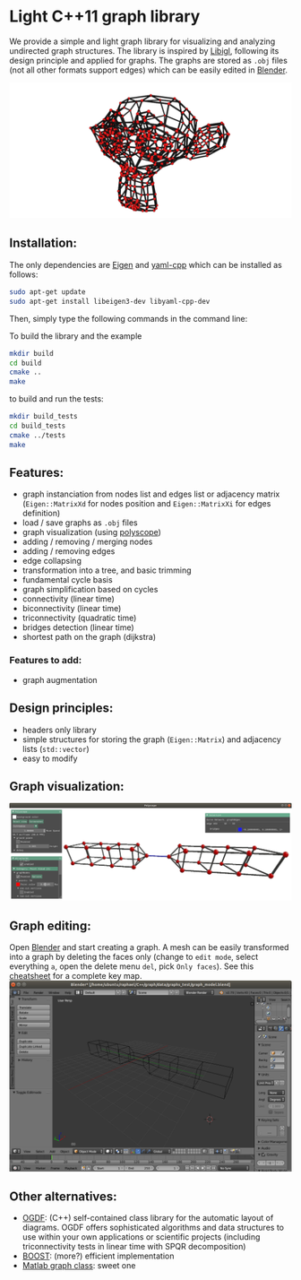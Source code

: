 # Light C++11 graph library

We provide a simple and light graph library for visualizing and analyzing undirected graph structures. The library is inspired by [Libigl](https://github.com/libigl/libigl), following its design principle and applied for graphs. The graphs are stored as `.obj` files (not all other formats support edges) which can be easily edited in [Blender](https://www.blender.org/).

![Graph visualization](./images/graph_library.png "light C++ graph library")

## Installation:
The only dependencies are [Eigen](https://eigen.tuxfamily.org/) and [yaml-cpp](https://github.com/jbeder/yaml-cpp/wiki/Tutorial) which can be installed as follows:

```bash
sudo apt-get update
sudo apt-get install libeigen3-dev libyaml-cpp-dev
```

Then, simply type the following commands in the command line:

To build the library and the example
```bash
mkdir build
cd build
cmake ..
make
```

to build and run the tests:
```bash
mkdir build_tests
cd build_tests
cmake ../tests
make
```

## Features:
* graph instanciation from nodes list and edges list or adjacency matrix (`Eigen::MatrixXd` for nodes position and `Eigen::MatrixXi` for edges definition)
* load / save graphs as `.obj` files
* graph visualization (using [polyscope](http://polyscope.run/))
* adding / removing / merging nodes
* adding / removing edges
* edge collapsing
* transformation into a tree, and basic trimming
* fundamental cycle basis
* graph simplification based on cycles
* connectivity (linear time)
* biconnectivity (linear time)
* triconnectivity (quadratic time)
* bridges detection (linear time)
* shortest path on the graph (dijkstra)

### Features to add:
* graph augmentation

## Design principles:
* headers only library
* simple structures for storing the graph (`Eigen::Matrix`) and adjacency lists (`std::vector`)
* easy to modify

## Graph visualization:
![Graph visualization](./images/graph_polyscope_viewer.png "Graph visualization with libigl")

## Graph editing:
Open [Blender](https://www.blender.org/) and start creating a graph. A mesh can be easily transformed into a graph by deleting the faces only (change to `edit mode`, select everything `a`, open the delete menu `del`, pick `Only faces`). See this [cheatsheet](https://bcgiu.wordpress.com/2015/02/12/best-blender-key-map-infographic/) for a complete key map.
![Graph editing](./images/graph_editing_blender.png "Graph editing with blender")

## Other alternatives:
* [OGDF](http://www.ogdf.net): (C++) self-contained class library for the automatic layout of diagrams. OGDF offers sophisticated algorithms and data structures to use within your own applications or scientific projects (including triconnectivity tests in linear time with SPQR decomposition)
* [BOOST](https://www.boost.org/doc/libs/1_70_0/libs/graph/doc/index.html): (more?) efficient implementation
* [Matlab graph class](https://www.mathworks.com/help/matlab/graph-and-network-algorithms.html): sweet one

